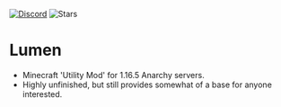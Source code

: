[![Discord](https://img.shields.io/badge/Discord-52CAs8n8W3-blue)](https://discord.gg/52CAs8n8W3) ![Stars](https://img.shields.io/github/stars/olliem5/lumen)

# Lumen
- Minecraft 'Utility Mod' for 1.16.5 Anarchy servers.
- Highly unfinished, but still provides somewhat of a base for anyone interested.
